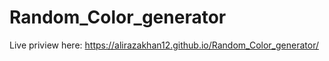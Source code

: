 # Random_Color_generator
Live priview here: https://alirazakhan12.github.io/Random_Color_generator/
